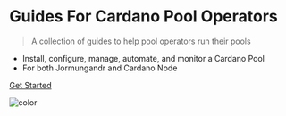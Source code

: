 # Guides For Cardano Pool Operators #

> A collection of guides to help pool operators run their pools

- Install, configure, manage, automate, and monitor a Cardano Pool
- For both Jormungandr and Cardano Node

[Get Started](#guides-for-cardano-pool-ops)

![color](#f0f0f0)
